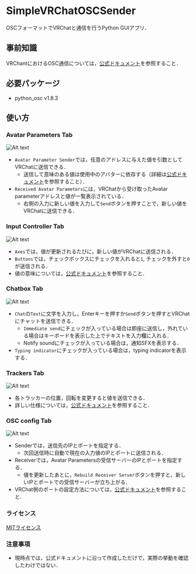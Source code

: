 # SimpleVRChatOSCSender
OSCフォーマットでVRChatと通信を行うPython GUIアプリ．

## 事前知識
VRChantにおけるOSC通信については，[公式ドキュメント](https://docs.vrchat.com/docs/osc-overview)を参照すること．

## 必要パッケージ
- python_osc v1.8.3

## 使い方

### Avatar Parameters Tab
![Alt text](/img/avatar_params_tab.png)
- `Avatar Parameter Sender`では，任意のアドレスに与えた値を引数としてVRChatに送信できる．
    - 送信して意味のある値は使用中のアバターに依存する（詳細は[公式ドキュメント](https://docs.vrchat.com/docs/osc-avatar-parameters)を参照すること）．
- `Received Avatar Parameters`には，VRChatから受け取ったAvatar parameterアドレスと値が一覧表示されている．
    - 右側の入力に新しい値を入力して`Send`ボタンを押すことで，新しい値をVRChatに送信できる．

### Input Controller Tab
![Alt text](/img/input_controller_tab.png)
- `Axes`では，値が更新されるたびに，新しい値がVRChatに送信される．
- `Buttons`では，チェックボックスにチェックを入れると`1`, チェックを外すと`0`が送信される．
- 値の意味については，[公式ドキュメント](https://docs.vrchat.com/docs/osc-as-input-controller)を参照すること．

### Chatbox Tab
![Alt text](/img/chatbox_tab.png)
- `Chat`の`Text`に文字を入力し，Enterキーを押すか`Send`ボタンを押すとVRChatにチャットを送信できる．
    - `Immediate send`にチェックが入っている場合は即座に送信し，外れている場合はキーボードを表示した上でテキストを入力欄に入れる．
    - Notify soundにチェックが入っている場合は，通知SFXを表示する．
- `Typing indicator`にチェックが入っている場合は，typing indicatorを表示する．

### Trackers Tab
![Alt text](/img/trackers_tab.png)
- 各トラッカーの位置，回転を変更すると値を送信できる．
- 詳しい仕様については，[公式ドキュメント](https://docs.vrchat.com/docs/osc-trackers)を参照すること．

### OSC config Tab
![Alt text](/img/osc_config_tab.png)
- Senderでは，送信先のIPとポートを指定する．
    - 次回送信時に自動で現在の入力値のIPとポートに送信される．
- Receiverでは，Avatar Parametersの受信サーバーのIPとポートを指定する．
    - 値を更新したあとに，`Rebuild Receiver Server`ボタンを押すと，新しいIPとポートでの受信サーバーが立ち上がる．
- VRChat側のポートの設定方法については，[公式ドキュメント](https://docs.vrchat.com/docs/osc-overview#vrchat-ports)を参照すること.

### ライセンス
[MITライセンス](LICENSE)

### 注意事項
- 現時点では，公式ドキュメントに沿って作成しただけで，実際の挙動を確認したわけではない．